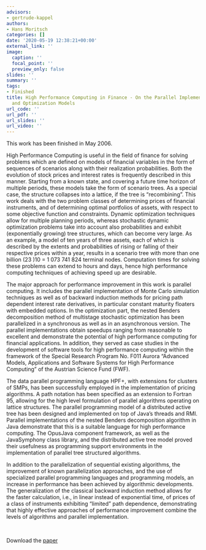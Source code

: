 ```yaml
---
advisors:
- gertrude-kappel
authors:
- Hans Moritsch
categories: []
date: '2020-05-19 12:38:21+00:00'
external_link: ''
image:
  caption: ''
  focal_point: ''
  preview_only: false
slides: ''
summary: ''
tags:
- Finished
title: High Performance Computing in Finance - On the Parallel Implementation of Pricing
  and Optimization Models
url_code: ''
url_pdf: ''
url_slides: ''
url_video: ''
---
```


This work has been finished in May 2006.

High Performance Computing is useful in the field of finance for solving problems which are defined on models of financial variables in the form of sequences of scenarios along with their realization probabilities. Both the evolution of stock prices and interest rates is frequently described in this manner. Starting from a known state, and covering a future time horizon of multiple periods, these models take the form of scenario trees. As a special case, the structure collapses into a lattice, if the tree is “recombining”. This work deals with the two problem classes of determining prices of financial instruments, and of determining optimal portfolios of assets, with respect to some objective function and constraints. Dynamic optimization techniques allow for multiple planning periods, whereas stochastic dynamic optimization problems take into account also probabilities and exhibit (exponentially growing) tree structures, which can become very large. As an example, a model of ten years of three assets, each of which is described by the extents and probabilities of rising or falling of their respective prices within a year, results in a scenario tree with more than one billion (23 )10 = 1 073 741 824 terminal nodes. Computation times for solving these problems can extend to hours and days, hence high performance computing techniques of achieving speed up are desirable.

The major approach for performance improvement in this work is parallel computing. It includes the parallel implementation of Monte Carlo simulation techniques as well as of backward induction methods for pricing path dependent interest rate derivatives, in particular constant maturity floaters with embedded options. In the optimization part, the nested Benders decomposition method of multistage stochastic optimization has been parallelized in a synchronous as well as in an asynchronous version. The parallel implementations obtain speedups ranging from reasonable to excellent and demonstrate the potential of high performance computing for financial applications. In addition, they served as case studies in the development of software tools for high performance computing within the framework of the Special Research Program No. F011 Aurora “Advanced Models, Applications and Software Systems for High Performance Computing” of the Austrian Science Fund (FWF).

The data parallel programming language HPF+, with extensions for clusters of SMPs, has been successfully employed in the implementation of pricing algorithms. A path notation has been specified as an extension to Fortran 95, allowing for the high level formulation of parallel algorithms operating on lattice structures. The parallel programming model of a distributed active tree has been designed and implemented on top of Java’s threads and RMI. Parallel implementations of the nested Benders decomposition algorithm in Java demonstrate that this is a suitable language for high performance computing. The OpusJava component framework, as well as the JavaSymphony class library, and the distributed active tree model proved their usefulness as programming support environments in the implementation of parallel tree structured algorithms.

In addition to the parallelization of sequential existing algorithms, the improvement of known parallelization approaches, and the use of specialized parallel programming languages and programming models, an increase in performance has been achieved by algorithmic developments. The generalization of the classical backward induction method allows for the faster calculation, i.e., in linear instead of exponential time, of prices of a class of instruments exhibiting “limited” path dependence, demonstrating that highly effective approaches of performance improvement combine the levels of algorithms and parallel implementation.

&nbsp;

 Download the [paper](https://www.big.tuwien.ac.at/app/uploads/2016/10/Moritsch_H.pdf)